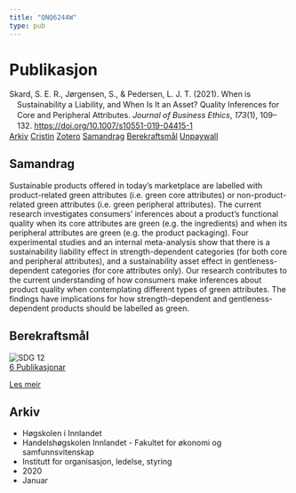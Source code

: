```yaml
---
title: "QNQ6244W"
type: pub
---
```

<h1>Publikasjon</h1>
<article id="csl-bib-container-QNQ6244W" class="csl-bib-container">
  <div class="csl-bib-body" style="line-height: 1.35; padding-left: 1em; text-indent:-1em;">
  <div class="csl-entry">Skard, S. E. R., J&#xF8;rgensen, S., &amp; Pedersen, L. J. T. (2021). When is Sustainability a Liability, and When Is It an Asset? Quality Inferences for Core and Peripheral Attributes. <i>Journal of Business Ethics</i>, <i>173</i>(1), 109&#x2013;132. <a href="https://doi.org/10.1007/s10551-019-04415-1">https://doi.org/10.1007/s10551-019-04415-1</a></div>
</div>
  <div class="csl-bib-buttons">
    <a href="#taxonomy-article-QNQ6244W" class="csl-bib-button">Arkiv</a>
    <a href="https://app.cristin.no/results/show.jsf?id=1766515" alt="Cristin URL" class="csl-bib-button">Cristin</a>
    <a href="http://zotero.org/groups/5402882/items/QNQ6244W" alt="Zotero URL" class="csl-bib-button">Zotero</a>
    <a href="#abstract-article-QNQ6244W" class="csl-bib-button">Samandrag</a>
    <a href="#sdg-article-QNQ6244W" class="csl-bib-button">Berekraftsmål</a>
    <a href="https://link.springer.com/content/pdf/10.1007/s10551-019-04415-1.pdf" class="csl-bib-button">Unpaywall</a>
  </div>
  <div id="csl-bib-meta-container-QNQ6244W"></div>
</article>
<div id="csl-bib-meta-QNQ6244W" class="csl-bib-meta">
  <article id="abstract-article-QNQ6244W" class="abstract-article">
    <h1>Samandrag</h1>
    Sustainable products offered in today’s marketplace are labelled with product-related green attributes (i.e. green core attributes) or non-product-related green attributes (i.e. green peripheral attributes). The current research investigates consumers’ inferences about a product’s functional quality when its core attributes are green (e.g. the ingredients) and when its peripheral attributes are green (e.g. the product packaging). Four experimental studies and an internal meta-analysis show that there is a sustainability liability effect in strength-dependent categories (for both core and peripheral attributes), and a sustainability asset effect in gentleness-dependent categories (for core attributes only). Our research contributes to the current understanding of how consumers make inferences about product quality when contemplating different types of green attributes. The findings have implications for how strength-dependent and gentleness-dependent products should be labelled as green.
  </article>
  <article id="sdg-article-QNQ6244W" class="sdg-article">
    <h1>Berekraftsmål</h1>
    <div class="sdg-container"><div id="sdg12" class="sdg"> <img src="{{< params subfolder >}}images/sdg/sdg12_no.png" class="image" alt="SDG 12"> <div class="sdg-overlay"> <a href="{{< params subfolder >}}no/archive/?sdg=12#archive" class="sdg-publication-count"><span>6</span> Publikasjonar</a> <p><a href="NA" class="sdg-read-more">Les meir</a></p> </div> </div></div>
  </article>
  <article id="taxonomy-article-QNQ6244W" class="taxonomy-article">
    <h1>Arkiv</h1>
    <ul>
      <li>Høgskolen i Innlandet</li>
      <li>Handelshøgskolen Innlandet - Fakultet for økonomi og samfunnsvitenskap</li>
      <li>Institutt for organisasjon, ledelse, styring</li>
      <li>2020</li>
      <li>Januar</li>
    </ul>
  </article>
</div>
